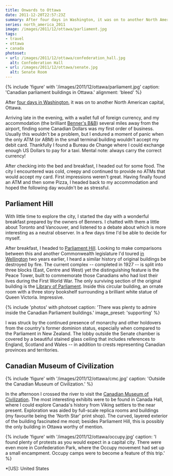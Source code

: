 ```yaml
---
title: Onwards to Ottawa
date: 2011-12-20T22:57:23Z
summary: After four days in Washington, it was on to another North American capital, Ottawa. I encountered a city that was cold yet plentiful in ATMs that would refuse to accept my debit card.
series: north_america_2011
image: /images/2011/12/ottawa/parliament.jpg
tags:
- travel
- ottawa
- canada
photoset:
- url: /images/2011/12/ottawa/confederation_hall.jpg
  alt: Confederation Hall
- url: /images/2011/12/ottawa/senate.jpg
  alt: Senate Room
---
```

{% include 'figure' with '/images/2011/12/ottawa/parliament.jpg'
  caption: 'Canadian parliament buildings in Ottawa.'
  alignment: 'bleed'
%}

After [four days in Washington][1], it was on to another North American capital, Ottawa.

Arriving late in the evening, with a wallet full of foreign currency, and my accommodation (the brilliant [Benner's B&B][2]) several miles away from the airport, finding some Canadian Dollars was my first order of business. Usually this wouldn't be a problem, but I endured a moment of panic when the only ATM (or ABM) in the small terminal building wouldn't accept my debit card. Thankfully I found a Bureau de Change where I could exchange enough US Dollars to pay for a taxi. Mental note: always carry the correct currency!

After checking into the bed and breakfast, I headed out for some food. The city I encountered was cold, creepy and continued to provide no ATMs that would accept my card. First impressions weren't great. Having finally found an ATM and then some Pizza, I headed back to my accommodation and hoped the following day wouldn't be as stressful.

## Parliament Hill

With little time to explore the city, I started the day with a wonderful breakfast prepared by the owners of Benners. I chatted with them a little about Toronto and Vancouver, and listened to a debate about which is more interesting as a neutral observer. In a few days time I'd be able to decide for myself.

After breakfast, I headed to [Parliament Hill][3]. Looking to make comparisons between this and another Commonwealth legislature I'd toured [in Wellington][4] two years earlier, I heard a similar history of original buildings be destroyed by fire. The current complex -- completed in 1927 -- is split into three blocks (East, Centre and West) yet the distinguishing feature is the Peace Tower, built to commemorate those Canadians who had lost their lives during the First World War. The only surviving section of the original building is the [Library of Parliament][5]. Inside this circular building, an ornate room with a three story bookshelf surrounding a brilliant white statue of Queen Victoria. Impressive.

{% include 'photos' with photoset
  caption: 'There was plenty to admire inside the Canadian Parliament buildings.'
  image_preset: 'supporting'
%}

I was struck by the continued presence of monarchy and other holdovers from the country's former dominion status, especially when compared to the Parliament in New Zealand. The lobby outside the Senate chamber is covered by a beautiful stained glass ceiling that includes references to England, Scotland and Wales -- in addition to crests representing Canadian provinces and territories.

## Canadian Museum of Civilization

{% include 'figure' with '/images/2011/12/ottawa/cmc.jpg'
  caption: 'Outside the Canadian Museum of Civilization.'
%}

In the afternoon I crossed the river to visit the [Canadian Museum of Civilization][6]. The most interesting exhibits were to be found in Canada Hall, where I could explore Canada's history from Viking settlers to the near present. Exploration was aided by full-scale replica rooms and buildings (my favourite being the 'North Star' print shop). The curved, layered exterior of the building fascinated me most; besides Parliament Hill, this is possibly the only building in Ottawa worthy of mention.

{% include 'figure' with '/images/2011/12/ottawa/occupy.jpg'
  caption: 'I found plenty of protests as you would expect in a capital city. There were even more in Confederation Park, where the Occupy movement had set up a small encampment. Occupy camps were to become a feature of this trip.'
%}

[1]: /2011/12/washington_dc
[2]: http://bennersbnb.com/
[3]: http://en.wikipedia.org/wiki/Parliament_Hill
[4]: /2010/01/wellington
[5]: http://en.wikipedia.org/wiki/Library_of_Parliament
[6]: http://en.wikipedia.org/wiki/Canadian_Museum_of_Civilization

*[US]: United States
